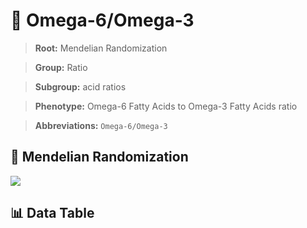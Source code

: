 # 🧪 Omega-6/Omega-3

> **Root:** Mendelian Randomization

> **Group:** Ratio  

> **Subgroup:** acid ratios

> **Phenotype:** Omega-6 Fatty Acids to Omega-3 Fatty Acids ratio  

> **Abbreviations:** `Omega-6/Omega-3`

## 🧬 Mendelian Randomization  

<img src="/MR/Figures/Inverse/Omegahengxian6_Omegahengxian3.png"/>


## 📊 Data Table


<CsvTableMRI src="/MR_Data/Inverse/Omegahengxian6_Omegahengxian3.csv"/>

